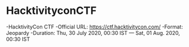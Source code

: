 # HacktivityconCTF

-HacktivityCon CTF
-Official URL: https://ctf.hacktivitycon.com/
-Format: Jeopardy
-Duration: Thu, 30 July 2020, 00:30 IST — Sat, 01 Aug. 2020, 00:30 IST
